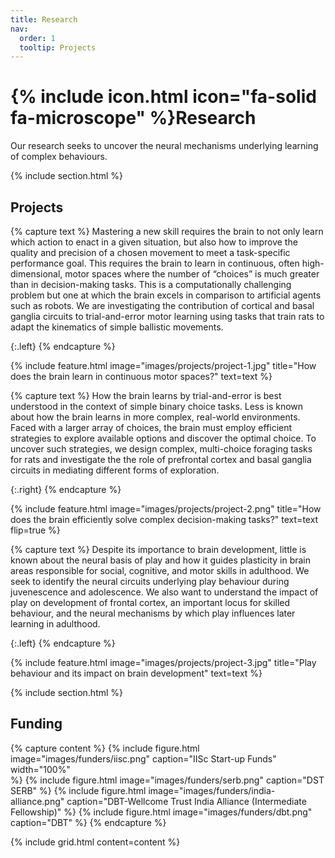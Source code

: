 ```yaml
---
title: Research
nav:
  order: 1
  tooltip: Projects
---
```


# {% include icon.html icon="fa-solid fa-microscope" %}Research

Our research seeks to uncover the neural mechanisms underlying learning of complex behaviours.

{% include section.html %}

## Projects

{% capture text %}
Mastering a new skill requires the brain to not only learn which action to enact in a given situation, but also how to improve the quality and precision of a chosen movement to meet a task-specific performance goal. This requires the brain to learn in continuous, often high-dimensional, motor spaces where the number of “choices” is much greater than in decision-making tasks. This is a computationally challenging problem but one at which the brain excels in comparison to artificial agents such as robots. We are investigating the contribution of cortical and basal ganglia circuits to trial-and-error motor learning using tasks that train rats to adapt the kinematics of simple ballistic movements.

{:.left}
{% endcapture %}

{%
  include feature.html
  image="images/projects/project-1.jpg"
  title="How does the brain learn in continuous motor spaces?"
  text=text
%}

{% capture text %}
How the brain learns by trial-and-error is best understood in the context of simple binary choice tasks. Less is known about how the brain learns in more complex, real-world environments. Faced with a larger array of choices, the brain must employ efficient strategies to explore available options and discover the optimal choice. To uncover such strategies, we design complex, multi-choice foraging tasks for rats and investigate the the role of prefrontal cortex and basal ganglia circuits in mediating different forms of exploration.

{:.right}
{% endcapture %}

{%
  include feature.html
  image="images/projects/project-2.png"
  title="How does the brain efficiently solve complex decision-making tasks?"
  text=text
  flip=true
%}

{% capture text %}
Despite its importance to brain development, little is known about the neural basis of play and how it guides plasticity in brain areas responsible for social, cognitive, and motor skills in adulthood. We seek to identify the neural circuits underlying play behaviour during juvenescence and adolescence. We also want to understand the impact of play on development of frontal cortex, an important locus for skilled behaviour, and the neural mechanisms by which play influences later learning in adulthood. 

{:.left}
{% endcapture %}

{%
  include feature.html
  image="images/projects/project-3.jpg"
  title="Play behaviour and its impact on brain development"
  text=text
%}

{% include section.html %}

## Funding

{% capture content %}
  {%
    include figure.html
    image="images/funders/iisc.png"
    caption="IISc Start-up Funds"  
    width="100%"  
  %}
  {%
    include figure.html
    image="images/funders/serb.png"
    caption="DST SERB"
  %}
  {%
    include figure.html
    image="images/funders/india-alliance.png"
    caption="DBT-Wellcome Trust India Alliance (Intermediate Fellowship)"
  %}
  {%
    include figure.html
    image="images/funders/dbt.png"
    caption="DBT"
  %}
{% endcapture %}

{%
  include grid.html
  content=content
%}

